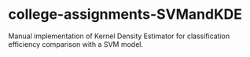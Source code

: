 # college-assignments-SVMandKDE
Manual implementation of Kernel Density Estimator for classification efficiency comparison with a SVM model.

